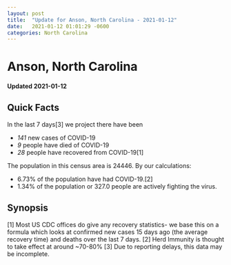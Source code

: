 ```yaml
---
layout: post
title:  "Update for Anson, North Carolina - 2021-01-12"
date:   2021-01-12 01:01:29 -0600
categories: North Carolina
---
```


# Anson, North Carolina
#### Updated 2021-01-12

## Quick Facts

In the last 7 days[3] we project there have been
- *141* new cases of COVID-19
- *9* people have died of COVID-19
- *28* people have recovered from COVID-19[1]

The population in this census area is 24446. By our calculations:
- 6.73% of the population have had COVID-19.[2]
- 1.34% of the population or 327.0 people are actively fighting the virus.

## Synopsis




[1] Most US CDC offices do give any recovery statistics- we base this on a formula which looks at confirmed new cases
15 days ago (the average recovery time) and deaths over the last 7 days.
[2] Herd Immunity is thought to take effect at around ~70-80%
[3] Due to reporting delays, this data may be incomplete. 
    